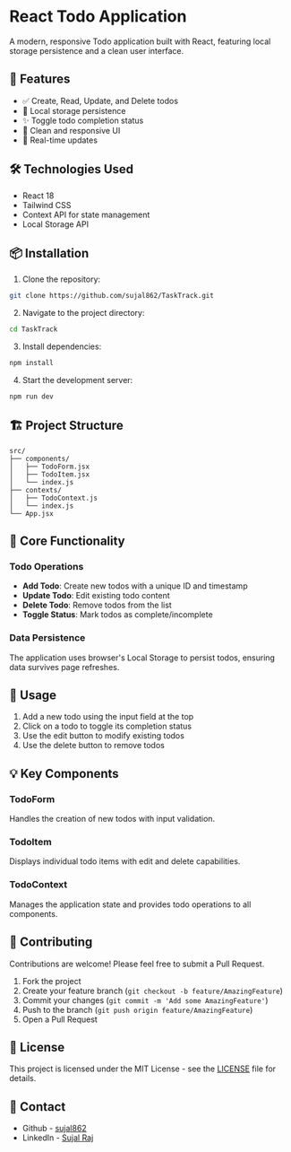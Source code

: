 # React Todo Application

A modern, responsive Todo application built with React, featuring local storage persistence and a clean user interface.

## 🚀 Features

- ✅ Create, Read, Update, and Delete todos
- 💾 Local storage persistence
- ✨ Toggle todo completion status
- 🎨 Clean and responsive UI
- 🔄 Real-time updates

## 🛠️ Technologies Used

- React 18
- Tailwind CSS
- Context API for state management
- Local Storage API

## 📦 Installation

1. Clone the repository:
```bash
git clone https://github.com/sujal862/TaskTrack.git
```

2. Navigate to the project directory:
```bash
cd TaskTrack
```

3. Install dependencies:
```bash
npm install
```

4. Start the development server:
```bash
npm run dev
```

## 🏗️ Project Structure

```
src/
├── components/
│   ├── TodoForm.jsx
│   ├── TodoItem.jsx
│   └── index.js
├── contexts/
│   ├── TodoContext.js
│   └── index.js
└── App.jsx
```

## 🔧 Core Functionality

### Todo Operations

- **Add Todo**: Create new todos with a unique ID and timestamp
- **Update Todo**: Edit existing todo content
- **Delete Todo**: Remove todos from the list
- **Toggle Status**: Mark todos as complete/incomplete

### Data Persistence
The application uses browser's Local Storage to persist todos, ensuring data survives page refreshes.

## 🎯 Usage

1. Add a new todo using the input field at the top
2. Click on a todo to toggle its completion status
3. Use the edit button to modify existing todos
4. Use the delete button to remove todos

## 💡 Key Components

### TodoForm
Handles the creation of new todos with input validation.

### TodoItem
Displays individual todo items with edit and delete capabilities.

### TodoContext
Manages the application state and provides todo operations to all components.

## 🤝 Contributing

Contributions are welcome! Please feel free to submit a Pull Request.

1. Fork the project
2. Create your feature branch (`git checkout -b feature/AmazingFeature`)
3. Commit your changes (`git commit -m 'Add some AmazingFeature'`)
4. Push to the branch (`git push origin feature/AmazingFeature`)
5. Open a Pull Request

## 📝 License

This project is licensed under the MIT License - see the [LICENSE](LICENSE) file for details.

## 📧 Contact

- Github - [sujal862](https://github.com/sujal862)
- LinkedIn - [Sujal Raj](https://www.linkedin.com/in/sujal-raj/)
